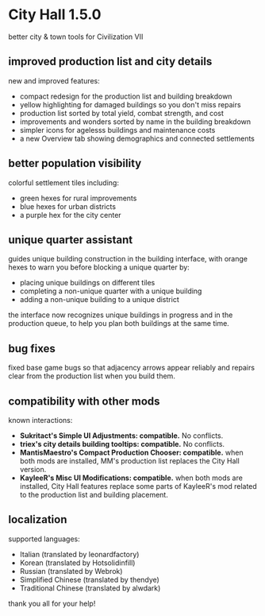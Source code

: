 # City Hall 1.5.0
better city & town tools for Civilization VII

## improved production list and city details
new and improved features:

- compact redesign for the production list and building breakdown
- yellow highlighting for damaged buildings so you don't miss repairs
- production list sorted by total yield, combat strength, and cost
- improvements and wonders sorted by name in the building breakdown
- simpler icons for agelesss buildings and maintenance costs
- a new Overview tab showing demographics and connected settlements

## better population visibility
colorful settlement tiles including:

- green hexes for rural improvements
- blue hexes for urban districts
- a purple hex for the city center

## unique quarter assistant
guides unique building construction in the building interface, with
orange hexes to warn you before blocking a unique quarter by:

- placing unique buildings on different tiles
- completing a non-unique quarter with a unique building
- adding a non-unique building to a unique district

the interface now recognizes unique buildings in progress and in the
production queue, to help you plan both buildings at the same time.

## bug fixes
fixed base game bugs so that adjacency arrows appear reliably and
repairs clear from the production list when you build them.

## compatibility with other mods
known interactions:

- **Sukritact's Simple UI Adjustments: compatible.**  No conflicts.
- **triex's city details building tooltips: compatible.**  No conflicts.
- **MantisMaestro's Compact Production Chooser: compatible.**  when both
  mods are installed, MM's production list replaces the City Hall
  version.
- **KayleeR's Misc UI Modifications: compatible.**  when both mods are
  installed, City Hall features replace some parts of KayleeR's mod
  related to the production list and building placement.

## localization
supported languages:

- Italian (translated by leonardfactory)
- Korean (translated by Hotsolidinfill)
- Russian (translated by Webrok)
- Simplified Chinese (translated by thendye)
- Traditional Chinese (translated by alwdark)

thank you all for your help!
